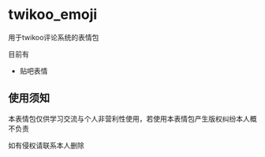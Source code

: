 # twikoo_emoji
用于twikoo评论系统的表情包

目前有
- 贴吧表情


## **使用须知**
  
本表情包仅供学习交流与个人非营利性使用，若使用本表情包产生版权纠纷本人概不负责

如有侵权请联系本人删除
